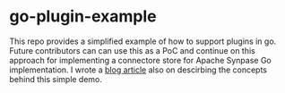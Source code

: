 # go-plugin-example
This repo provides a simplified example of how to support plugins in go. Future contributors can can use this as a PoC and continue on this approach for implementing a connectore store for Apache Synpase Go implementation. I wrote a [blog article](https://medium.com/@thisara.weerakoon2001/building-extensible-go-applications-with-plugins-19a4241f3e9a) also on descirbing the concepts behind this simple demo. 
